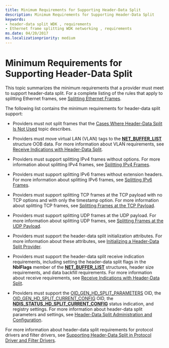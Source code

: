 ```yaml
---
title: Minimum Requirements for Supporting Header-Data Split
description: Minimum Requirements for Supporting Header-Data Split
keywords:
- header-data split WDK , requirements
- Ethernet frame splitting WDK networking , requirements
ms.date: 04/20/2017
ms.localizationpriority: medium
---
```


# Minimum Requirements for Supporting Header-Data Split





This topic summarizes the minimum requirements that a provider must meet to support header-data split. For a complete listing of the rules that apply to splitting Ethernet frames, see [Splitting Ethernet Frames](splitting-ethernet-frames.md).

The following list contains the minimum requirements for header-data split support:

-   Providers must not split frames that the [Cases Where Header-Data Split Is Not Used](cases-where-header-data-split-is-not-used.md) topic describes.

-   Providers must move virtual LAN (VLAN) tags to the [**NET\_BUFFER\_LIST**](/windows-hardware/drivers/ddi/ndis/ns-ndis-_net_buffer_list) structure OOB data. For more information about VLAN requirements, see [Receive Indications with Header-Data Split](receive-indications-with-header-data-split.md).

-   Providers must support splitting IPv4 frames without options. For more information about splitting IPv4 frames, see [Splitting IPv4 Frames](splitting-ipv4-frames.md).

-   Providers must support splitting IPv6 frames without extension headers. For more information about splitting IPv6 frames, see [Splitting IPv6 Frames](splitting-ipv6-frames.md).

-   Providers must support splitting TCP frames at the TCP payload with no TCP options and with only the timestamp option. For more information about splitting TCP frames, see [Splitting Frames at the TCP Payload](splitting-frames-at-the-tcp-payload.md).

-   Providers must support splitting UDP frames at the UDP payload. For more information about splitting UDP frames, see [Splitting Frames at the UDP Payload](splitting-frames-at-the-udp-payload.md).

-   Providers must support the header-data split initialization attributes. For more information about these attributes, see [Initializing a Header-Data Split Provider](initializing-a-header-data-split-provider.md).

-   Providers must support the header-data split receive indication requirements, including setting the header-data split flags in the **NblFlags** member of the [**NET\_BUFFER\_LIST**](/windows-hardware/drivers/ddi/ndis/ns-ndis-_net_buffer_list) structures, header size requirements, and data backfill requirements. For more information about receive requirements, see [Receive Indications with Header-Data Split](receive-indications-with-header-data-split.md).

-   Providers must support the [OID\_GEN\_HD\_SPLIT\_PARAMETERS](./oid-gen-hd-split-parameters.md) OID, the [OID\_GEN\_HD\_SPLIT\_CURRENT\_CONFIG](./oid-gen-hd-split-current-config.md) OID, the [**NDIS\_STATUS\_HD\_SPLIT\_CURRENT\_CONFIG**](./ndis-status-hd-split-current-config.md) status indication, and registry settings. For more information about header-data split parameters and settings, see [Header-Data Split Administration and Configuration](setting-the-current-header-data-split-configuration.md).

For more information about header-data split requirements for protocol drivers and filter drivers, see [Supporting Header-Data Split in Protocol Driver and Filter Drivers](supporting-header-data-split-in-protocol-driver-and-filter-drivers.md).

 

